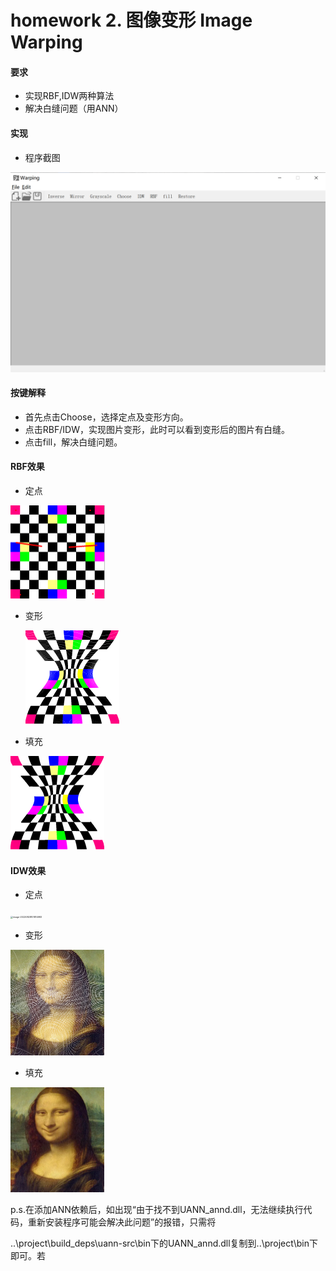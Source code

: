 # homework 2. 图像变形 Image Warping

#### 要求

- 实现RBF,IDW两种算法
- 解决白缝问题（用ANN）

#### 实现

- 程序截图

![image-20220828100818285](https://github.com/qjy-dhr/cg_learning/blob/main/2_ImageWarping/picture/1.png)

#### 按键解释

- 首先点击Choose，选择定点及变形方向。
- 点击RBF/IDW，实现图片变形，此时可以看到变形后的图片有白缝。
- 点击fill，解决白缝问题。

#### RBF效果

- 定点

<img src="https://github.com/qjy-dhr/cg_learning/blob/main/2_ImageWarping/picture/2.png" style="zoom:25%;" />



- 变形

  <img src="https://github.com/qjy-dhr/cg_learning/blob/main/2_ImageWarping/picture/3.bmp" alt="3" style="zoom:25%;" />

  

- 填充

<img src="https://github.com/qjy-dhr/cg_learning/blob/main/2_ImageWarping/picture/4.bmp" alt="4" style="zoom:25%;" />

#### IDW效果

- 定点

<img src="https://github.com/qjy-dhr/cg_learning/blob/main/2_ImageWarping/picture/.5png" alt="image-20220828101814983" style="zoom:25%;" />

- 变形

<img src="https://github.com/qjy-dhr/cg_learning/blob/main/2_ImageWarping/picture/6.bmp" alt="6" style="zoom:25%;" />

- 填充

<img src="https://github.com/qjy-dhr/cg_learning/blob/main/2_ImageWarping/picture/7.bmp" alt="7" style="zoom:25%;" />



p.s.在添加ANN依赖后，如出现“由于找不到UANN_annd.dll，无法继续执行代码，重新安装程序可能会解决此问题”的报错，只需将

..\project\build\_deps\uann-src\bin下的UANN_annd.dll复制到..\project\bin下即可。若
